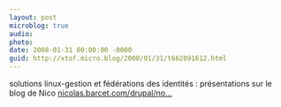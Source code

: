 ```yaml
---
layout: post
microblog: true
audio: 
photo: 
date: 2008-01-31 00:00:00 -0000
guid: http://xtof.micro.blog/2008/01/31/t662091612.html
---
```

solutions linux-gestion et fédérations des identités : présentations sur le blog de Nico [nicolas.barcet.com/drupal/no...](http://nicolas.barcet.com/drupal/node/123)
